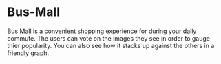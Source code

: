 # Bus-Mall

Bus Mall is a convenient shopping experience for during your daily commute. The users can vote on the images they see in order to gauge thier popularity. You can also see how it stacks up against the others in a friendly graph. 